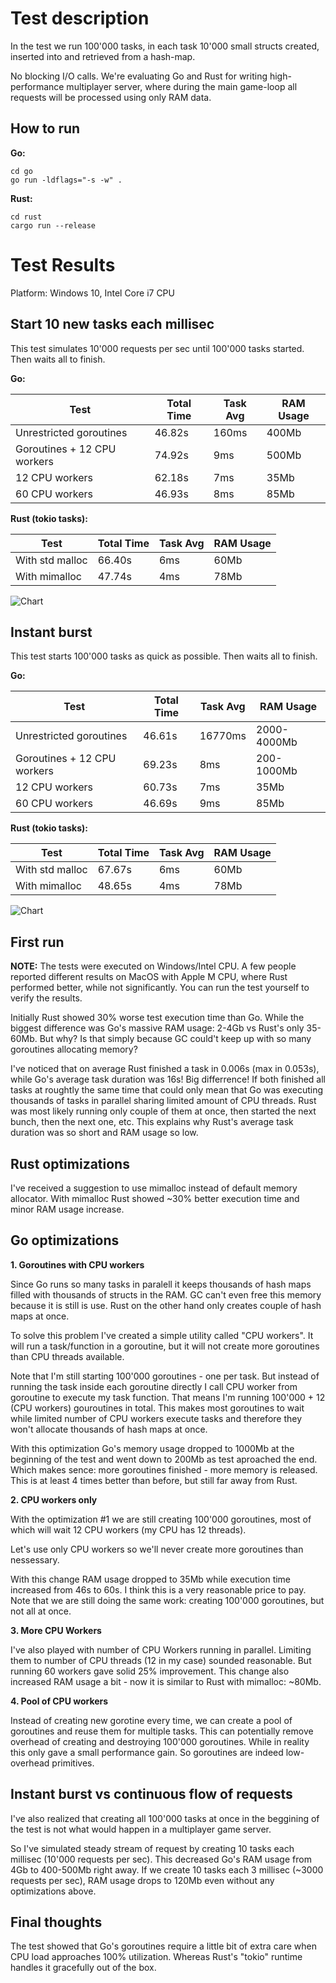 # Test description

In the test we run 100'000 tasks, in each task 10'000 small structs created, inserted into and retrieved from a hash-map.

No blocking I/O calls. We're evaluating Go and Rust for writing high-performance multiplayer server, where during the main game-loop all requests will be processed using only RAM data.

## How to run

**Go:**
```
cd go
go run -ldflags="-s -w" .
```

**Rust:**
```
cd rust
cargo run --release
```

# Test Results

Platform: Windows 10, Intel Core i7 CPU

## Start 10 new tasks each millisec

This test simulates 10'000 requests per sec until 100'000 tasks started. Then waits all to finish.

**Go:**

| Test                        | Total Time | Task Avg | RAM Usage |
|-----------------------------|------------|----------|-----------|
| Unrestricted goroutines     | 46.82s     | 160ms    | 400Mb     |
| Goroutines + 12 CPU workers | 74.92s     | 9ms      | 500Mb     |
| 12 CPU workers              | 62.18s     | 7ms      | 35Mb      |
| 60 CPU workers              | 46.93s     | 8ms      | 85Mb      |


**Rust (tokio tasks):**

| Test             | Total Time | Task Avg | RAM Usage |
|------------------|------------|----------|-----------|
| With std malloc  | 66.40s     | 6ms      | 60Mb      |
| With mimalloc    | 47.74s     | 4ms      | 78Mb      |

 ![Chart](charts/10-tasks-per-ms.png)

## Instant burst

This test starts 100'000 tasks as quick as possible. Then waits all to finish.

**Go:**

| Test                        | Total Time | Task Avg | RAM Usage   |
|-----------------------------|------------|----------|-------------|
| Unrestricted goroutines     | 46.61s     | 16770ms  | 2000-4000Mb |
| Goroutines + 12 CPU workers | 69.23s     | 8ms      | 200-1000Mb  |
| 12 CPU workers              | 60.73s     | 7ms      | 35Mb        |
| 60 CPU workers              | 46.69s     | 9ms      | 85Mb        |

**Rust (tokio tasks):**

| Test             | Total Time | Task Avg | RAM Usage |
|------------------|------------|----------|-----------|
| With std malloc  | 67.67s     | 6ms      | 60Mb      |
| With mimalloc    | 48.65s     | 4ms      | 78Mb      |


![Chart](charts/instant-burst.png)

## First run

**NOTE:** The tests were executed on Windows/Intel CPU. A few people reported different results on MacOS with Apple M CPU, where Rust performed better, while not significantly. You can run the test yourself to verify the results.

Initially Rust showed 30% worse test execution time than Go. While the biggest difference was Go's massive RAM usage: 2-4Gb vs Rust's only 35-60Mb. But why? Is that simply because GC could't keep up with so many goroutines allocating memory?

I've noticed that on average Rust finished a task in 0.006s (max in 0.053s), while Go's average task duration was 16s! Big differrence! If both finished all tasks at roughtly the same time that could only mean that Go was executing thousands of tasks in parallel sharing limited amount of CPU threads. Rust was most likely running only couple of them at once, then started the next bunch, then the next one, etc. This explains why Rust's average task duration was so short and RAM usage so low.

## Rust optimizations

I've received a suggestion to use mimalloc instead of default memory allocator. With mimalloc Rust showed ~30% better execution time and minor RAM usage increase.

## Go optimizations

**1. Goroutines with CPU workers**

Since Go runs so many tasks in paralell it keeps thousands of hash maps filled with thousands of structs in the RAM. GC can't even free this memory because it is still is use. Rust on the other hand only creates couple of hash maps at once.

To solve this problem I've created a simple utility called "CPU workers". It will run a task/function in a goroutine, but it will not create more goroutines than CPU threads available.

Note that I'm still starting 100'000 goroutines - one per task. But instead of running the task inside each goroutine directly I call CPU worker from goroutine to execute my task function. That means I'm running 100'000 + 12 (CPU workers) gouroutines in total. This makes most goroutines to wait while limited number of CPU workers execute tasks and therefore they won't allocate thousands of hash maps at once.

With this optimization Go's memory usage dropped to 1000Mb at the beginning of the test and went down to 200Mb as test aproached the end. Which makes sence: more goroutines finished - more memory is released. This is at least 4 times better than before, but still far away from Rust.

**2. CPU workers only**

With the optimization #1 we are still creating 100'000 goroutines, most of which will wait 12 CPU workers (my CPU has 12 threads).

Let's use only CPU workers so we'll never create more goroutines than nessessary. 

With this change RAM usage dropped to 35Mb while execution time increased from 46s to 60s. I think this is a very reasonable price to pay. Note that we are still doing the same work: creating 100'000 goroutines, but not all at once.

**3. More CPU Workers**

I've also played with number of CPU Workers running in parallel. Limiting them to number of CPU threads (12 in my case) sounded reasonable. But running 60 workers gave solid 25% improvement. This change also increased RAM usage a bit - now it is similar to Rust with mimalloc: ~80Mb.

**4. Pool of CPU workers**

Instead of creating new gorotine every time, we can create a pool of goroutines and reuse them for multiple tasks. This can potentially remove overhead of creating and destroying 100'000 goroutines. While in reality this only gave a small performance gain. So goroutines are indeed low-overhead primitives.

## Instant burst vs continuous flow of requests

I've also realized that creating all 100'000 tasks at once in the beggining of the test is not what would happen in a multiplayer game server.

So I've simulated steady stream of request by creating 10 tasks each millisec (10'000 requests per sec). This decreased Go's RAM usage from 4Gb to 400-500Mb right away. If we create 10 tasks each 3 millisec (~3000 requests per sec), RAM usage drops to 120Mb even without any optimizations above.

## Final thoughts

The test showed that Go's goroutines require a little bit of extra care when CPU load approaches 100% utilization. Whereas Rust's "tokio" runtime handles it gracefully out of the box.

